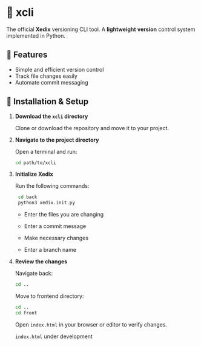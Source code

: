 # 🔨 xcli

The official **Xedix** versioning CLI tool.
A **lightweight** **version** control system implemented in Python.

## 📌 Features

- Simple and efficient version control
- Track file changes easily
- Automate commit messaging


## 🚀 Installation & Setup

1. **Download the `xcli` directory**
   
   Clone or download the repository and move it to your project.

2. **Navigate to the project directory**
   
   Open a terminal and run:
   ```bash
   cd path/to/xcli
   ```

3. **Initialize Xedix**
   
   Run the following commands:
   ```bash
    cd back
    python3 xedix.init.py
   ```

   - Enter the files you are changing

   - Enter a commit message

   - Make necessary changes

   - Enter a branch name

4. **Review the changes**
   
   Navigate back:
    ```bash
    cd ..
    ```
    
    Move to frontend directory:
    ```bash
    cd ..
    cd front
    ```
    
    Open `index.html` in your browser or editor to verify changes.
    
    `index.html` under development

   